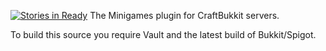 [![Stories in Ready](https://badge.waffle.io/AddstarMC/Minigames.png?label=ready&title=Ready)](https://waffle.io/AddstarMC/Minigames?utm_source=badge)
The Minigames plugin for CraftBukkit servers.

To build this source you require Vault and the latest build of Bukkit/Spigot.